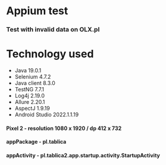 <h1> Appium test</h1>

<h3>Test with invalid data on OLX.pl</h3>

<h1> Technology used </h1>

* Java 19.0.1
* Selenium 4.7.2
* Java client 8.3.0
* TestNG 7.7.1
* Log4j 2.19.0
* Allure 2.20.1
* AspectJ 1.9.19
* Android Studio 2022.1.1.19

<h4>Pixel 2 - resolution 1080 x 1920 / dp 412 x 732 </h4>
<h4> appPackage - pl.tablica </h4>
<h4> appActivity - pl.tablica2.app.startup.activity.StartupActivity </h4>

